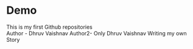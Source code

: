 # Demo
This is my first Github repositories
<br>
Author - Dhruv Vaishnav
Author2- Only Dhruv Vaishnav
Writing my own Story

